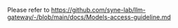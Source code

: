 
Please refer to https://github.com/syne-lab/llm-gateway/-/blob/main/docs/Models-access-guideline.md
